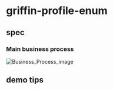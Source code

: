 # griffin-profile-enum

## spec

### Main business process
![Business_Process_image](doc/img/enumvalue-check-spec.png)

## demo tips

